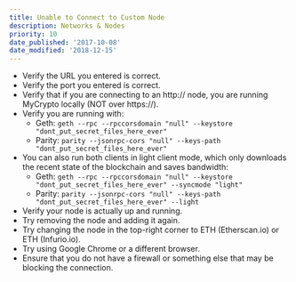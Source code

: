 ```yaml
---
title: Unable to Connect to Custom Node
description: Networks & Nodes
priority: 10
date_published: '2017-10-08'
date_modified: '2018-12-15'
---
```



*   Verify the URL you entered is correct.
*   Verify the port you entered is correct.
*   Verify that if you are connecting to an http:// node, you are running MyCrypto locally (NOT over https://).
*   Verify you are running with:
      *  Geth: `geth --rpc --rpccorsdomain "null" --keystore "dont_put_secret_files_here_ever"`
      *  Parity: `parity --jsonrpc-cors "null" --keys-path "dont_put_secret_files_here_ever"`
*   You can also run both clients in light client mode, which only downloads the recent state of the blockchain and saves bandwidth:
      *  Geth: `geth --rpc --rpccorsdomain "null" --keystore "dont_put_secret_files_here_ever" --syncmode "light"`
      *  Parity: `parity --jsonrpc-cors "null" --keys-path "dont_put_secret_files_here_ever" --light`
*   Verify your node is actually up and running.
*   Try removing the node and adding it again.
*   Try changing the node in the top-right corner to ETH (Etherscan.io) or ETH (Infurio.io).
*   Try using Google Chrome or a different browser.
*   Ensure that you do not have a firewall or something else that may be blocking the connection.

